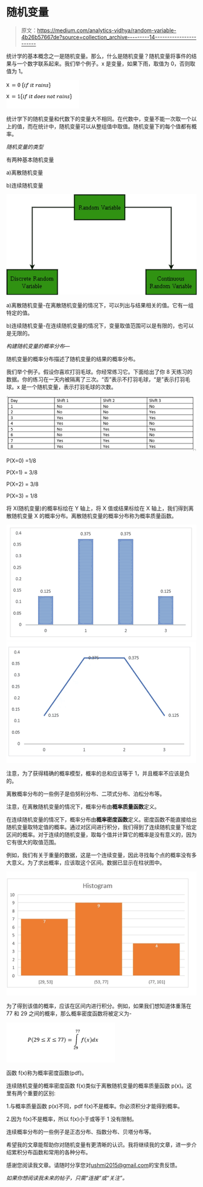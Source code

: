 # 随机变量

> 原文：<https://medium.com/analytics-vidhya/random-variable-4b26b57667de?source=collection_archive---------14----------------------->

统计学的基本概念之一是随机变量。那么，什么是随机变量？随机变量将事件的结果与一个数字联系起来。我们举个例子。x 是变量，如果下雨，取值为 0，否则取值为 1。

![](img/0c8591bd3e352469792fa0b069062148.png)

统计学下的随机变量和代数下的变量大不相同。在代数中，变量不能一次取一个以上的值，而在统计中，随机变量可以从整组值中取值。随机变量下的每个值都有概率。

*随机变量的类型*

有两种基本随机变量

a)离散随机变量

b)连续随机变量

![](img/867056e637f3cf4f8051fa76b722659c.png)

a)离散随机变量-在离散随机变量的情况下，可以列出与结果相关的值。它有一组特定的值。

b)连续随机变量-在连续随机变量的情况下，变量取值范围可以是有限的，也可以是无限的。

*构建随机变量的概率分布*—

随机变量的概率分布描述了随机变量的结果的概率分布。

我们举个例子。假设你喜欢打羽毛球。你经常练习它。下面给出了你 8 天练习的数据。你的练习在一天内被隔离了三次。“否”表示不打羽毛球，“是”表示打羽毛球。x 是一个随机变量，表示打羽毛球的次数。

![](img/c7d45036a16179c224b3a5ff146530f3.png)

P(X=0) =1/8

P(X=1) = 3/8

P(X=2) = 3/8

P(X=3) = 1/8

将 X(随机变量)的概率标绘在 Y 轴上，将 X 值或结果标绘在 X 轴上，我们得到离散随机变量 X 的概率分布。离散随机变量的概率分布称为概率质量函数。

![](img/b89f1b6d12da48cb40a616cf0c66afdc.png)![](img/76cc813ed1e76df8360e8eff18b514f1.png)

注意，为了获得精确的概率模型，概率的总和应该等于 1，并且概率不应该是负的。

离散概率分布的一些例子是伯努利分布、二项式分布、泊松分布等。

注意，在离散随机变量的情况下，概率分布由**概率质量函数**定义。

在连续随机变量的情况下，概率分布由**概率密度函数**定义。密度函数不能直接给出随机变量取特定值的概率。通过对区间进行积分，我们得到了连续随机变量下给定区间的概率。对于连续的随机变量，取每个值并计算它的概率是没有意义的，因为它有很大的取值范围。

例如，我们有关于重量的数据，这是一个连续变量，因此寻找每个点的概率没有多大意义。为了求出概率，应该取这个区间。数据已显示在柱状图中。

![](img/2e69b55acf048545ce06f40a51dbe2e2.png)

为了得到该值的概率，应该在区间内进行积分。例如，如果我们想知道体重落在 77 和 29 之间的概率，那么概率密度函数将被定义为-

![](img/3cc74d420c8990bc82330c109c2644b2.png)

函数 f(x)称为概率密度函数(pdf)。

连续随机变量的概率密度函数 f(x)类似于离散随机变量的概率质量函数 p(x)。这里有两个重要的区别:

1.与概率质量函数 p(x)不同，pdf f(x)不是概率。你必须积分才能得到概率。

2.因为 f(x)不是概率，所以 f(x)小于或等于 1 没有限制。

连续概率分布的一些例子是正态分布、指数分布、贝塔分布等。

希望我的文章能帮助你对随机变量有更清晰的认识。我将继续我的文章，进一步介绍累积分布函数和常用的各种分布。

感谢您阅读我文章。请随时分享您对[ushmi2015@gmail.com](mailto:ushmi2015@gmail.com)的宝贵反馈。

*如果你想阅读我未来的帖子，只需“连接”或“关注”。*